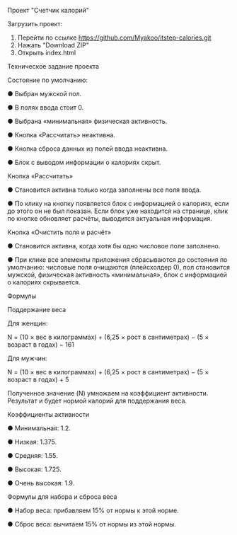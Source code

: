 Проект "Счетчик калорий"

Загрузить проект:
1. Перейти по ссылке https://github.com/Myakoo/itstep-calories.git
2. Нажать "Download ZIP"
3. Открыть index.html

Техническое задание проекта

Состояние по умолчанию:

● Выбран мужской пол.

● В полях ввода стоит 0.

● Выбрана «минимальная» физическая активность.

●	Кнопка «Рассчитать» неактивна.

●	Кнопка сброса данных из полей ввода неактивна.

●	Блок с выводом информации о калориях скрыт.


Кнопка «Рассчитать»

●	Становится активна только когда заполнены все поля ввода.

●	По клику на кнопку появляется блок с информацией о калориях, если до этого он не был показан. Если блок уже находится на странице, клик по кнопке обновляет расчёты, выводится актуальная информация.


Кнопка «Очистить поля и расчёт»

●	Становится активна, когда хотя бы одно числовое поле заполнено.

●	При клике все элементы приложения сбрасываются до состояния по умолчанию: числовые поля очищаются (плейсхолдер 0), пол становится мужской, физическая активность «минимальная», блок с информацией о калориях скрывается.

Формулы

Поддержание веса

Для женщин:

N = (10 × вес в килограммах) + (6,25 × рост в сантиметрах) − (5 × возраст в годах) − 161

Для мужчин:

N = (10 × вес в килограммах) + (6,25 × рост в сантиметрах) − (5 × возраст в годах) + 5

Полученное значение (N) умножаем на коэффициент активности. Результат и будет нормой калорий для поддержания веса.

Коэффициенты активности

●	Минимальная: 1.2.

●	Низкая: 1.375.

●	Средняя: 1.55.

●	Высокая: 1.725.

●	Очень высокая: 1.9.

Формулы для набора и сброса веса

●	Набор веса: прибавляем 15% от нормы к этой норме.

●	Сброс веса: вычитаем 15% от нормы из этой нормы.
